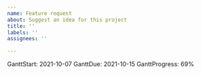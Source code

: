 ```yaml
---
name: Feature request
about: Suggest an idea for this project
title: ''
labels: ''
assignees: ''

---
```


GanttStart: 2021-10-07
GanttDue: 2021-10-15
GanttProgress: 69%
